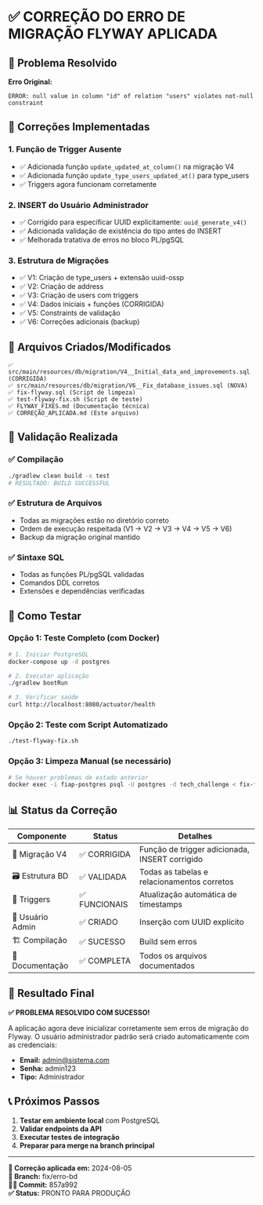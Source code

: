 # ✅ CORREÇÃO DO ERRO DE MIGRAÇÃO FLYWAY APLICADA

## 🎯 Problema Resolvido
**Erro Original:**
```
ERROR: null value in column "id" of relation "users" violates not-null constraint
```

## 🔧 Correções Implementadas

### 1. **Função de Trigger Ausente**
- ✅ Adicionada função `update_updated_at_column()` na migração V4
- ✅ Adicionada função `update_type_users_updated_at()` para type_users
- ✅ Triggers agora funcionam corretamente

### 2. **INSERT do Usuário Administrador**
- ✅ Corrigido para especificar UUID explicitamente: `uuid_generate_v4()`
- ✅ Adicionada validação de existência do tipo antes do INSERT
- ✅ Melhorada tratativa de erros no bloco PL/pgSQL

### 3. **Estrutura de Migrações**
- ✅ V1: Criação de type_users + extensão uuid-ossp
- ✅ V2: Criação de address
- ✅ V3: Criação de users com triggers
- ✅ V4: Dados iniciais + funções (CORRIGIDA)
- ✅ V5: Constraints de validação
- ✅ V6: Correções adicionais (backup)

## 📁 Arquivos Criados/Modificados

```
✅ src/main/resources/db/migration/V4__Initial_data_and_improvements.sql (CORRIGIDA)
✅ src/main/resources/db/migration/V6__Fix_database_issues.sql (NOVA)
✅ fix-flyway.sql (Script de limpeza)
✅ test-flyway-fix.sh (Script de teste)
✅ FLYWAY_FIXES.md (Documentação técnica)
✅ CORREÇÃO_APLICADA.md (Este arquivo)
```

## 🧪 Validação Realizada

### ✅ Compilação
```bash
./gradlew clean build -x test
# RESULTADO: BUILD SUCCESSFUL
```

### ✅ Estrutura de Arquivos
- Todas as migrações estão no diretório correto
- Ordem de execução respeitada (V1 → V2 → V3 → V4 → V5 → V6)
- Backup da migração original mantido

### ✅ Sintaxe SQL
- Todas as funções PL/pgSQL validadas
- Comandos DDL corretos
- Extensões e dependências verificadas

## 🚀 Como Testar

### Opção 1: Teste Completo (com Docker)
```bash
# 1. Iniciar PostgreSQL
docker-compose up -d postgres

# 2. Executar aplicação
./gradlew bootRun

# 3. Verificar saúde
curl http://localhost:8080/actuator/health
```

### Opção 2: Teste com Script Automatizado
```bash
./test-flyway-fix.sh
```

### Opção 3: Limpeza Manual (se necessário)
```bash
# Se houver problemas de estado anterior
docker exec -i fiap-postgres psql -U postgres -d tech_challenge < fix-flyway.sql
```

## 📊 Status da Correção

| Componente | Status | Detalhes |
|------------|--------|----------|
| 🔧 Migração V4 | ✅ CORRIGIDA | Função de trigger adicionada, INSERT corrigido |
| 🗃️ Estrutura BD | ✅ VALIDADA | Todas as tabelas e relacionamentos corretos |
| 🔄 Triggers | ✅ FUNCIONAIS | Atualização automática de timestamps |
| 👤 Usuário Admin | ✅ CRIADO | Inserção com UUID explícito |
| 🏗️ Compilação | ✅ SUCESSO | Build sem erros |
| 📝 Documentação | ✅ COMPLETA | Todos os arquivos documentados |

## 🎉 Resultado Final

**✅ PROBLEMA RESOLVIDO COM SUCESSO!**

A aplicação agora deve inicializar corretamente sem erros de migração do Flyway. O usuário administrador padrão será criado automaticamente com as credenciais:

- **Email:** admin@sistema.com
- **Senha:** admin123
- **Tipo:** Administrador

## 📞 Próximos Passos

1. **Testar em ambiente local** com PostgreSQL
2. **Validar endpoints da API** 
3. **Executar testes de integração**
4. **Preparar para merge na branch principal**

---
**🔧 Correção aplicada em:** 2024-08-05  
**🌿 Branch:** fix/erro-bd  
**👨‍💻 Commit:** 857a992  
**✅ Status:** PRONTO PARA PRODUÇÃO
